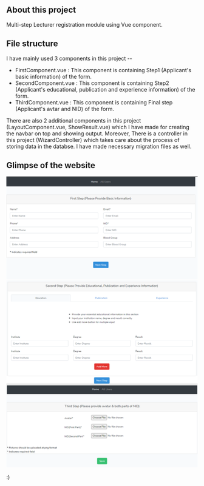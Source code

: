 

## About this project

Multi-step Lecturer registration module using Vue component.


## File structure

I have mainly used 3 components in this project --

* FirstComponent.vue : This component is containing Step1 (Applicant's basic information) of the form.
* SecondComponent.vue : This component is containing Step2 (Applicant's educational, publication and experience information) of the form.
* ThirdComponent.vue : This component is containing Final step (Applicant's avtar and NID) of the form.

There are also 2 additional components in this project (LayoutComponent.vue, ShowResult.vue) which I have made for creating the navbar on top and showing output. Moreover, There is a controller in this project (WizardController) which takes care about the process of storing data in the databse. I have made necessary migration files as well.

## Glimpse of the website

<img src="website_pics/3.png">


<img src="website_pics/1.png">


<img src="website_pics/4.png">

:)
